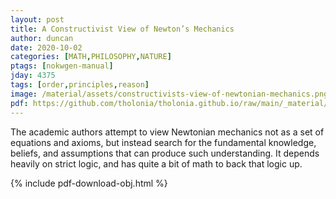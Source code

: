 ```yaml
---
layout: post
title: A Constructivist View of Newton’s Mechanics
author: duncan
date: 2020-10-02
categories: [MATH,PHILOSOPHY,NATURE]
ptags: [nokwgen-manual]
jday: 4375
tags: [order,principles,reason]
image: /material/assets/constructivists-view-of-newtonian-mechanics.png
pdf: https://github.com/tholonia/tholonia.github.io/raw/main/_material/assets/constructivists-view-of-newtonian-mechanics.pdf
---
```

The academic authors attempt to view Newtonian mechanics not as a set of equations and axioms, but instead search for the fundamental knowledge, beliefs, and assumptions that can produce such understanding.  It depends heavily on strict logic, and has quite a bit of math to back that logic up.

<!--more-->

{% include pdf-download-obj.html %}
